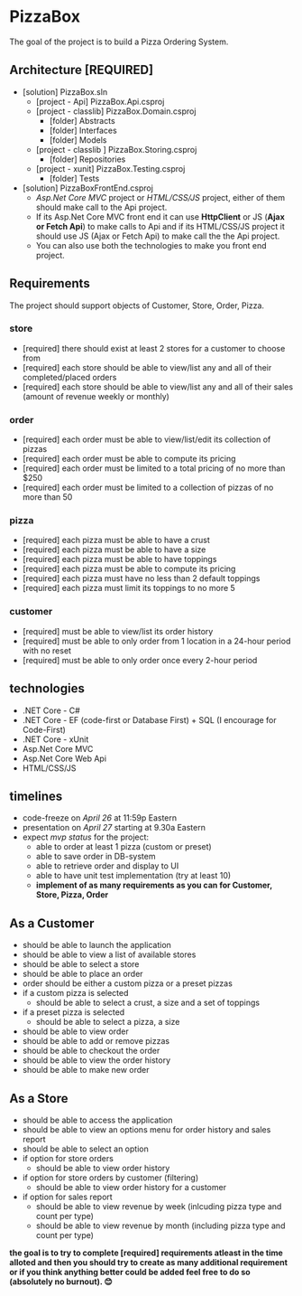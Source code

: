 # PizzaBox

The goal of the project is to build a Pizza Ordering System.

## Architecture [REQUIRED]

+ [solution] PizzaBox.sln
  + [project - Api] PizzaBox.Api.csproj
  + [project - classlib] PizzaBox.Domain.csproj
    + [folder] Abstracts
    + [folder] Interfaces
    + [folder] Models
  + [project - classlib ] PizzaBox.Storing.csproj
    + [folder] Repositories
  + [project - xunit] PizzaBox.Testing.csproj
    + [folder] Tests
+ [solution] PizzaBoxFrontEnd.csproj
    + *Asp.Net Core MVC* project or *HTML/CSS/JS* project, either of them should make call to the Api project.
    + If its Asp.Net Core MVC front end it can use **HttpClient** or JS (**Ajax or Fetch Api**) to make calls to Api and if its HTML/CSS/JS project it should use JS (Ajax or Fetch Api) to make call the the Api project.
    + You can also use both the technologies to make you front end project.

## Requirements

The project should support objects of Customer, Store, Order, Pizza.

### store

+ [required] there should exist at least 2 stores for a customer to choose from
+ [required] each store should be able to view/list any and all of their completed/placed orders
+ [required] each store should be able to view/list any and all of their sales (amount of revenue weekly or monthly)

### order

+ [required] each order must be able to view/list/edit its collection of pizzas
+ [required] each order must be able to compute its pricing
+ [required] each order must be limited to a total pricing of no more than $250
+ [required] each order must be limited to a collection of pizzas of no more than 50

### pizza

+ [required] each pizza must be able to have a crust
+ [required] each pizza must be able to have a size
+ [required] each pizza must be able to have toppings
+ [required] each pizza must be able to compute its pricing
+ [required] each pizza must have no less than 2 default toppings
+ [required] each pizza must limit its toppings to no more 5

### customer

+ [required] must be able to view/list its order history
+ [required] must be able to only order from 1 location in a 24-hour period with no reset
+ [required] must be able to only order once every 2-hour period

## technologies

+ .NET Core - C#
+ .NET Core - EF (code-first or Database First) + SQL (I encourage for Code-First)
+ .NET Core - xUnit
+ Asp.Net Core MVC
+ Asp.Net Core Web Api
+ HTML/CSS/JS

## timelines

+ code-freeze on _April 26_ at 11:59p Eastern
+ presentation on _April 27_ starting at 9.30a Eastern
+ expect _mvp status_ for the project:
  - able to order at least 1 pizza (custom or preset)
  - able to save order in DB-system
  - able to retrieve order and display to UI
  - able to have unit test implementation (try at least 10)
  - __implement of as many requirements as you can for Customer, Store, Pizza, Order__

## As a Customer

+ should be able to launch the application
+ should be able to view a list of available stores
+ should be able to select a store
+ should be able to place an order
+ order should be either a custom pizza or a preset pizzas
+ if a custom pizza is selected
  + should be able to select a crust, a size and a set of toppings
+ if a preset pizza is selected
  + should be able to select a pizza, a size 
+ should be able to view order
+ should be able to add or remove pizzas
+ should be able to checkout the order
+ should be able to view the order history
+ should be able to make new order

## As a Store

+ should be able to access the application
+ should be able to view an options menu for order history and sales report
+ should be able to select an option
+ if option for store orders
  + should be able to view order history
+ if option for store orders by customer (filtering)
  + should be able to view order history for a customer
+ if option for sales report
  + should be able to view revenue by week (inlcuding pizza type and count per type)
  + should be able to view revenue by month (including pizza type and count per type)

__the goal is to try to complete [required] requirements atleast in the time alloted and then you should try to create as many additional requirement or if you think anything better could be added feel free to do so (absolutely no burnout). 😊__
